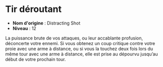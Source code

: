# Tir déroutant

 * **Nom d'origine** : Distracting Shot
 * **Niveau** : 12


<p>La puissance brute de vos attaques, ou leur accablante profusion, déconcerte votre ennemi. Si vous obtenez un coup critique contre votre proie avec une arme à distance, ou si vous la touchez deux fois lors du même tour avec une arme à distance, elle est prise au dépourvu jusqu’au début de votre prochain tour.</p>